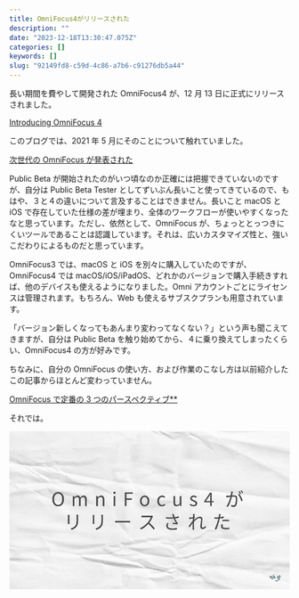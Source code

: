 ```yaml
---
title: OmniFocus4がリリースされた
description: ""
date: "2023-12-18T13:30:47.075Z"
categories: []
keywords: []
slug: "92149fd8-c59d-4c86-a7b6-c91276db5a44"
---
```


長い期間を費やして開発された OmniFocus4 が、12 月 13 日に正式にリリースされました。

[Introducing OmniFocus 4](https://www.omnigroup.com/blog/introducing-omnifocus-4)

このブログでは、2021 年 5 月にそのことについて触れていました。

[次世代の OmniFocus が発表された](/posts/c98e4585-85d7-4218-8f79-d743df38a623/)

Public Beta が開始されたのがいつ頃なのか正確には把握できていないのですが、自分は Public Beta Tester としてずいぶん長いこと使ってきているので、もはや、３と４の違いについて言及することはできません。長いこと macOS と iOS で存在していた仕様の差が埋まり、全体のワークフローが使いやすくなったなと思っています。ただし、依然として、OmniFocus が、ちょっととっつきにくいツールであることは認識しています。それは、広いカスタマイズ性と、強いこだわりによるものだと思っています。

OmniFocus3 では、macOS と iOS を別々に購入していたのですが、OmniFocus4 では macOS/iOS/iPadOS、どれかのバージョンで購入手続きすれば、他のデバイスも使えるようになりました。Omni アカウントごとにライセンスは管理されます。もちろん、Web も使えるサブスクプランも用意されています。

「バージョン新しくなってもあんまり変わってなくない？」という声も聞こえてきますが、自分は Public Beta を触り始めてから、４に乗り換えてしまったくらい、OmniFocus4 の方が好みです。

ちなみに、自分の OmniFocus の使い方、および作業のこなし方は以前紹介したこの記事からほとんど変わっていません。

[OmniFocus で定番の 3 つのパースペクティブ\*\*](/posts/f2fc43b4-4ee7-432b-935d-9a5da03b110f/)

それでは。

![](1__zWKobi5QV9__XPr1Nw6HdLA.png)
